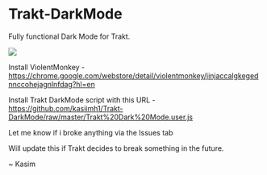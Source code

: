 # Trakt-DarkMode

Fully functional Dark Mode for Trakt.

<img src="https://github.com/kasiimh1/Trakt-DarkMode/blob/master/Screenshot%202018-04-18%2019.14.49.png">

Install ViolentMonkey - https://chrome.google.com/webstore/detail/violentmonkey/jinjaccalgkegednnccohejagnlnfdag?hl=en

Install Trakt DarkMode script with this URL - https://github.com/kasiimh1/Trakt-DarkMode/raw/master/Trakt%20Dark%20Mode.user.js

Let me know if i broke anything via the Issues tab

Will update this if Trakt decides to break something in the future.

~ Kasim
